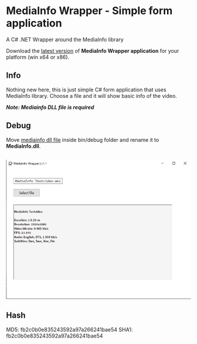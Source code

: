 # MediaInfo Wrapper - Simple form application
 A C# .NET Wrapper around the MediaInfo library

Download the [latest version](https://github.com/JanrikV/MediaInfo-Wrapper/releases) of **MediaInfo Wrapper application** for your platform (win x64 or x86).

## Info 

Nothing new here, this is just simple C# form application that uses MediaInfo library. Choose a file and it will show basic info of the video.

***Note: Mediainfo DLL file is required***

## Debug

Move [mediainfo dll file](https://github.com/JanrikV/MediaInfo-Wrapper/tree/main/dlls) inside bin/debug folder and rename it to **MediaInfo.dll**.

##

![MediaInfo Wrapper 1](https://github.com/JanrikV/MediaInfo-Wrapper/blob/main/img/MediaInfoWrapper-VideoDetails.png)

## Hash

MD5: fb2c0b0e835243592a97a266241bae54
SHA1: fb2c0b0e835243592a97a266241bae54
